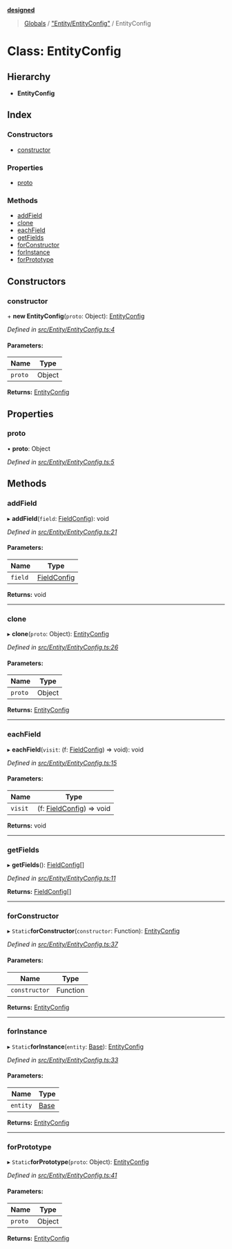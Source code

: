 **[designed](tsdoc/README.md)**

> [Globals](tsdoc/globals.md) / ["Entity/EntityConfig"](tsdoc/modules/_entity_entityconfig_.md) / EntityConfig

# Class: EntityConfig

## Hierarchy

* **EntityConfig**

## Index

### Constructors

* [constructor](tsdoc/classes/_entity_entityconfig_.entityconfig.md#constructor)

### Properties

* [proto](tsdoc/classes/_entity_entityconfig_.entityconfig.md#proto)

### Methods

* [addField](tsdoc/classes/_entity_entityconfig_.entityconfig.md#addfield)
* [clone](tsdoc/classes/_entity_entityconfig_.entityconfig.md#clone)
* [eachField](tsdoc/classes/_entity_entityconfig_.entityconfig.md#eachfield)
* [getFields](tsdoc/classes/_entity_entityconfig_.entityconfig.md#getfields)
* [forConstructor](tsdoc/classes/_entity_entityconfig_.entityconfig.md#forconstructor)
* [forInstance](tsdoc/classes/_entity_entityconfig_.entityconfig.md#forinstance)
* [forPrototype](tsdoc/classes/_entity_entityconfig_.entityconfig.md#forprototype)

## Constructors

### constructor

\+ **new EntityConfig**(`proto`: Object): [EntityConfig](tsdoc/classes/_entity_entityconfig_.entityconfig.md)

*Defined in [src/Entity/EntityConfig.ts:4](https://github.com/jamesapple/ts-designed/blob/be057cd/src/Entity/EntityConfig.ts#L4)*

#### Parameters:

Name | Type |
------ | ------ |
`proto` | Object |

**Returns:** [EntityConfig](tsdoc/classes/_entity_entityconfig_.entityconfig.md)

## Properties

### proto

•  **proto**: Object

*Defined in [src/Entity/EntityConfig.ts:5](https://github.com/jamesapple/ts-designed/blob/be057cd/src/Entity/EntityConfig.ts#L5)*

## Methods

### addField

▸ **addField**(`field`: [FieldConfig](tsdoc/classes/_entity_fieldconfig_.fieldconfig.md)): void

*Defined in [src/Entity/EntityConfig.ts:21](https://github.com/jamesapple/ts-designed/blob/be057cd/src/Entity/EntityConfig.ts#L21)*

#### Parameters:

Name | Type |
------ | ------ |
`field` | [FieldConfig](tsdoc/classes/_entity_fieldconfig_.fieldconfig.md) |

**Returns:** void

___

### clone

▸ **clone**(`proto`: Object): [EntityConfig](tsdoc/classes/_entity_entityconfig_.entityconfig.md)

*Defined in [src/Entity/EntityConfig.ts:26](https://github.com/jamesapple/ts-designed/blob/be057cd/src/Entity/EntityConfig.ts#L26)*

#### Parameters:

Name | Type |
------ | ------ |
`proto` | Object |

**Returns:** [EntityConfig](tsdoc/classes/_entity_entityconfig_.entityconfig.md)

___

### eachField

▸ **eachField**(`visit`: (f: [FieldConfig](tsdoc/classes/_entity_fieldconfig_.fieldconfig.md)) => void): void

*Defined in [src/Entity/EntityConfig.ts:15](https://github.com/jamesapple/ts-designed/blob/be057cd/src/Entity/EntityConfig.ts#L15)*

#### Parameters:

Name | Type |
------ | ------ |
`visit` | (f: [FieldConfig](tsdoc/classes/_entity_fieldconfig_.fieldconfig.md)) => void |

**Returns:** void

___

### getFields

▸ **getFields**(): [FieldConfig](tsdoc/classes/_entity_fieldconfig_.fieldconfig.md)[]

*Defined in [src/Entity/EntityConfig.ts:11](https://github.com/jamesapple/ts-designed/blob/be057cd/src/Entity/EntityConfig.ts#L11)*

**Returns:** [FieldConfig](tsdoc/classes/_entity_fieldconfig_.fieldconfig.md)[]

___

### forConstructor

▸ `Static`**forConstructor**(`constructor`: Function): [EntityConfig](tsdoc/classes/_entity_entityconfig_.entityconfig.md)

*Defined in [src/Entity/EntityConfig.ts:37](https://github.com/jamesapple/ts-designed/blob/be057cd/src/Entity/EntityConfig.ts#L37)*

#### Parameters:

Name | Type |
------ | ------ |
`constructor` | Function |

**Returns:** [EntityConfig](tsdoc/classes/_entity_entityconfig_.entityconfig.md)

___

### forInstance

▸ `Static`**forInstance**(`entity`: [Base](tsdoc/classes/_entity_base_.base.md)): [EntityConfig](tsdoc/classes/_entity_entityconfig_.entityconfig.md)

*Defined in [src/Entity/EntityConfig.ts:33](https://github.com/jamesapple/ts-designed/blob/be057cd/src/Entity/EntityConfig.ts#L33)*

#### Parameters:

Name | Type |
------ | ------ |
`entity` | [Base](tsdoc/classes/_entity_base_.base.md) |

**Returns:** [EntityConfig](tsdoc/classes/_entity_entityconfig_.entityconfig.md)

___

### forPrototype

▸ `Static`**forPrototype**(`proto`: Object): [EntityConfig](tsdoc/classes/_entity_entityconfig_.entityconfig.md)

*Defined in [src/Entity/EntityConfig.ts:41](https://github.com/jamesapple/ts-designed/blob/be057cd/src/Entity/EntityConfig.ts#L41)*

#### Parameters:

Name | Type |
------ | ------ |
`proto` | Object |

**Returns:** [EntityConfig](tsdoc/classes/_entity_entityconfig_.entityconfig.md)
